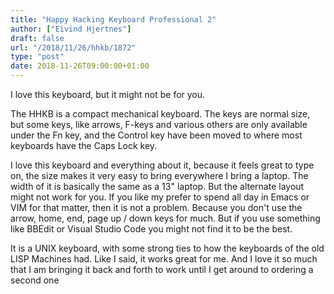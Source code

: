 ```yaml
---
title: "Happy Hacking Keyboard Professional 2"
author: ["Eivind Hjertnes"]
draft: false
url: "/2018/11/26/hhkb/1872"
type: "post"
date: 2018-11-26T09:00:00+01:00
---
```


I love this keyboard, but it might not be for you.

The HHKB is a compact mechanical keyboard. The keys are normal size, but
some keys, like arrows, F-keys and various others are only available
under the Fn key, and the Control key have been moved to where most
keyboards have the Caps Lock key.

I love this keyboard and everything about it, because it feels great to
type on, the size makes it very easy to bring everywhere I bring a
laptop. The width of it is basically the same as a 13" laptop. But the
alternate layout might not work for you. If you like my prefer to spend
all day in Emacs or VIM for that matter, then it is not a problem.
Because you don't use the arrow, home, end, page up / down keys for
much. But if you use something like BBEdit or Visual Studio Code you
might not find it to be the best.

It is a UNIX keyboard, with some strong ties to how the keyboards of the
old LISP Machines had. Like I said, it works great for me. And I love it
so much that I am bringing it back and forth to work until I get around
to ordering a second one
